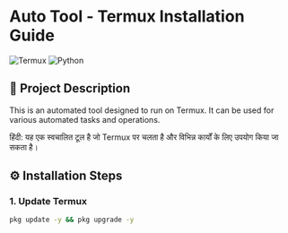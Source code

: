 # Auto Tool - Termux Installation Guide

<img src="https://img.shields.io/badge/Termux-000000?style=for-the-badge&logo=termux&logoColor=white" alt="Termux"> <img src="https://img.shields.io/badge/Python-3776AB?style=for-the-badge&logo=python&logoColor=white" alt="Python">

## 📜 Project Description
This is an automated tool designed to run on Termux. It can be used for various automated tasks and operations.

हिंदी: यह एक स्वचालित टूल है जो Termux पर चलता है और विभिन्न कार्यों के लिए उपयोग किया जा सकता है।

## ⚙️ Installation Steps

### 1. Update Termux
```bash
pkg update -y && pkg upgrade -y
